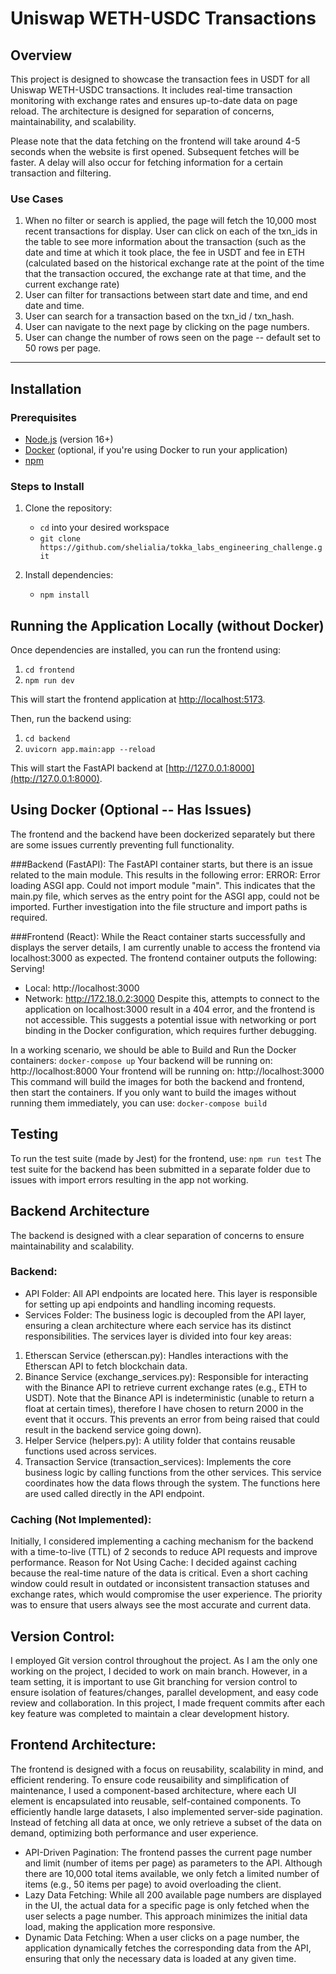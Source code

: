 # Uniswap WETH-USDC Transactions

## Overview
This project is designed to showcase the transaction fees in USDT for all Uniswap WETH-USDC transactions. It includes real-time transaction monitoring with exchange rates and ensures up-to-date data on page reload. The architecture is designed for separation of concerns, maintainability, and scalability.

Please note that the data fetching on the frontend will take around 4-5 seconds when the website is first opened. Subsequent fetches will be faster. A delay will also occur for fetching information for a certain transaction and filtering.

### Use Cases
1. When no filter or search is applied, the page will fetch the 10,000 most recent transactions for display. User can click on each of the txn_ids in the table to see more information about the transaction (such as the date and time at which it took place, the fee in USDT and fee in ETH (calculated based on the historical exchange rate at the point of the time that the transaction occured, the exchange rate at that time, and the current exchange rate)
2. User can filter for transactions between start date and time, and end date and time.
3. User can search for a transaction based on the txn_id / txn_hash.
4. User can navigate to the next page by clicking on the page numbers.
5. User can change the number of rows seen on the page -- default set to 50 rows per page.
   
---

## Installation

### Prerequisites
- [Node.js](https://nodejs.org/en/) (version 16+)
- [Docker](https://www.docker.com/) (optional, if you're using Docker to run your application)
- [npm](https://www.npmjs.com/)

### Steps to Install

1. Clone the repository:  
   - `cd` into your desired workspace  
   - `git clone https://github.com/shelialia/tokka_labs_engineering_challenge.git`

2. Install dependencies:  
   - `npm install`

## Running the Application Locally (without Docker)
Once dependencies are installed, you can run the frontend using:  
1. `cd frontend`  
2. `npm run dev`  

This will start the frontend application at [http://localhost:5173](http://localhost:5173).

Then, run the backend using:  
1. `cd backend`  
2. `uvicorn app.main:app --reload`  

This will start the FastAPI backend at [http://127.0.0.1:8000](http://127.0.0.1:8000).


## Using Docker (Optional -- Has Issues)
The frontend and the backend have been dockerized separately but there are some issues currently preventing full functionality.

###Backend (FastAPI): The FastAPI container starts, but there is an issue related to the main module. This results in the following error:
ERROR:    Error loading ASGI app. Could not import module "main".
This indicates that the main.py file, which serves as the entry point for the ASGI app, could not be imported. Further investigation into the file structure and import paths is required.

###Frontend (React): While the React container starts successfully and displays the server details, I am currently unable to access the frontend via localhost:3000 as expected. The frontend container outputs the following:
Serving!
- Local:    http://localhost:3000
- Network:  http://172.18.0.2:3000
Despite this, attempts to connect to the application on localhost:3000 result in a 404 error, and the frontend is not accessible. This suggests a potential issue with networking or port binding in the Docker configuration, which requires further debugging.

In a working scenario, we should be able to Build and Run the Docker containers: `docker-compose up`
Your backend will be running on: http://localhost:8000
Your frontend will be running on: http://localhost:3000
This command will build the images for both the backend and frontend, then start the containers.
If you only want to build the images without running them immediately, you can use: `docker-compose build`

## Testing
To run the test suite (made by Jest) for the frontend, use: `npm run test` 
The test suite for the backend has been submitted in a separate folder due to issues with import errors resulting in the app not working. 

## Backend Architecture
The backend is designed with a clear separation of concerns to ensure maintainability and scalability.

### Backend:
- API Folder: All API endpoints are located here. This layer is responsible for setting up api endpoints and handling incoming requests.
- Services Folder: The business logic is decoupled from the API layer, ensuring a clean architecture where each service has its distinct responsibilities. The services layer is divided into four key areas:
1. Etherscan Service (etherscan.py): Handles interactions with the Etherscan API to fetch blockchain data.
2. Binance Service (exchange_services.py): Responsible for interacting with the Binance API to retrieve current exchange rates (e.g., ETH to USDT). Note that the Binance API is indeterministic (unable to return a float at certain times), therefore I have chosen to return 2000 in the event that it occurs. This prevents an error from being raised that could result in the backend service going down).
3. Helper Service (helpers.py): A utility folder that contains reusable functions used across services.
4. Transaction Service (transaction_services): Implements the core business logic by calling functions from the other services. This service coordinates how the data flows through the system. The functions here are used called directly in the API endpoint. 

### Caching (Not Implemented):
Initially, I considered implementing a caching mechanism for the backend with a time-to-live (TTL) of 2 seconds to reduce API requests and improve performance.
Reason for Not Using Cache: I decided against caching because the real-time nature of the data is critical. Even a short caching window could result in outdated or inconsistent transaction statuses and exchange rates, which would compromise the user experience. The priority was to ensure that users always see the most accurate and current data.

## Version Control:
I employed Git version control throughout the project. As I am the only one working on the project, I decided to work on main branch. However, in a team setting, it is important to use Git branching for version control to ensure isolation of features/changes, parallel development, and easy code review and collaboration. 
In this project, I made frequent commits after each key feature was completed to maintain a clear development history.

## Frontend Architecture:
The frontend is designed with a focus on reusability, scalability in mind, and efficient rendering. 
To ensure code reusaibility and simplification of maintenance, I used a component-based architecture, where each UI element is encapsulated into reusable, self-contained components.
To efficiently handle large datasets, I also implemented server-side pagination. Instead of fetching all data at once, we only retrieve a subset of the data on demand, optimizing both performance and user experience.
- API-Driven Pagination: The frontend passes the current page number and limit (number of items per page) as parameters to the API. Although there are 10,000 total items available, we only fetch a limited number of items (e.g., 50 items per page) to avoid overloading the client.
- Lazy Data Fetching: While all 200 available page numbers are displayed in the UI, the actual data for a specific page is only fetched when the user selects a page number. This approach minimizes the initial data load, making the application more responsive.
- Dynamic Data Fetching: When a user clicks on a page number, the application dynamically fetches the corresponding data from the API, ensuring that only the necessary data is loaded at any given time.
